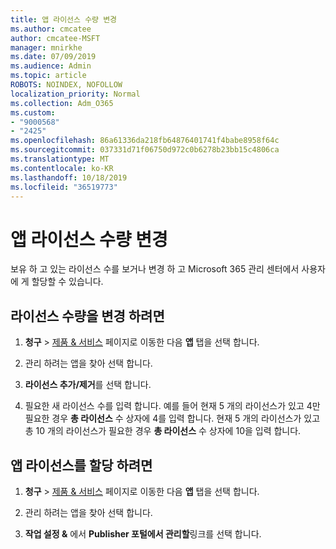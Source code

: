 ```yaml
---
title: 앱 라이선스 수량 변경
ms.author: cmcatee
author: cmcatee-MSFT
manager: mnirkhe
ms.date: 07/09/2019
ms.audience: Admin
ms.topic: article
ROBOTS: NOINDEX, NOFOLLOW
localization_priority: Normal
ms.collection: Adm_O365
ms.custom:
- "9000568"
- "2425"
ms.openlocfilehash: 86a61336da218fb64876401741f4babe8958f64c
ms.sourcegitcommit: 037331d71f06750d972c0b6278b23bb15c4806ca
ms.translationtype: MT
ms.contentlocale: ko-KR
ms.lasthandoff: 10/18/2019
ms.locfileid: "36519773"
---
```

# <a name="change-app-license-quantity"></a>앱 라이선스 수량 변경

보유 하 고 있는 라이선스 수를 보거나 변경 하 고 Microsoft 365 관리 센터에서 사용자에 게 할당할 수 있습니다. 

## <a name="to-change-license-quantity"></a>라이선스 수량을 변경 하려면

1. **청구** > [제품 & 서비스](https://go.microsoft.com/fwlink/p/?linkid=842054) 페이지로 이동한 다음 **앱** 탭을 선택 합니다.

2. 관리 하려는 앱을 찾아 선택 합니다.  

3. **라이선스 추가/제거**를 선택 합니다.

4. 필요한 새 라이선스 수를 입력 합니다. 예를 들어 현재 5 개의 라이선스가 있고 4만 필요한 경우 **총 라이선스** 수 상자에 4를 입력 합니다. 현재 5 개의 라이선스가 있고 총 10 개의 라이선스가 필요한 경우 **총 라이선스** 수 상자에 10을 입력 합니다.

## <a name="to-assign-app-licenses"></a>앱 라이선스를 할당 하려면

1. **청구** > [제품 & 서비스](https://go.microsoft.com/fwlink/p/?linkid=842054) 페이지로 이동한 다음 **앱** 탭을 선택 합니다.

2. 관리 하려는 앱을 찾아 선택 합니다.  

3. **작업 설정 &** 에서 **Publisher 포털에서 관리할**링크를 선택 합니다.
